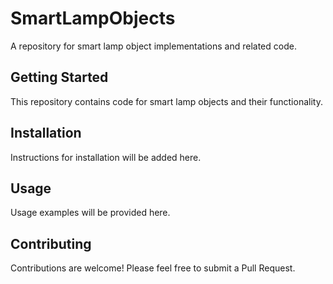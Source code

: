 # SmartLampObjects

A repository for smart lamp object implementations and related code.

## Getting Started

This repository contains code for smart lamp objects and their functionality.

## Installation

Instructions for installation will be added here.

## Usage

Usage examples will be provided here.

## Contributing

Contributions are welcome! Please feel free to submit a Pull Request.

